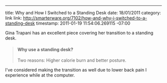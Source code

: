 --- 
title: Why and How I Switched to a Standing Desk
date: 18/01/2011
category: link
link: http://smarterware.org/7102/how-and-why-i-switched-to-a-standing-desk
timestamp: 2011-01-19 11:54:06.269115 -07:00

Gina Trapani has an excellent piece covering her transition to a standing desk.
>#### Why use a standing desk?
>Two reasons: Higher calorie burn and better posture.

I've considered making the transition as well due to lower back pain I experience while at the computer.

